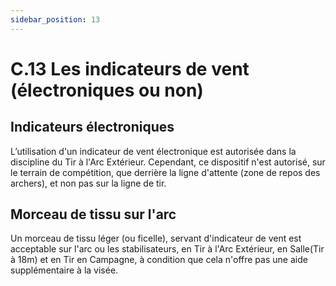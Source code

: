 ```yaml
---
sidebar_position: 13
---
```


# C.13 Les indicateurs de vent (électroniques ou non)

## Indicateurs électroniques

L’utilisation d'un indicateur de vent électronique est autorisée dans la discipline du Tir à l'Arc Extérieur.
Cependant, ce dispositif n'est autorisé, sur le terrain de compétition, que derrière la ligne d'attente (zone
de repos des archers), et non pas sur la ligne de tir.

## Morceau de tissu sur l'arc

Un morceau de tissu léger (ou ficelle), servant d'indicateur de vent est acceptable sur l'arc ou les
stabilisateurs, en Tir à l'Arc Extérieur, en Salle(Tir à 18m) et en Tir en Campagne, à condition que cela
n'offre pas une aide supplémentaire à la visée.
